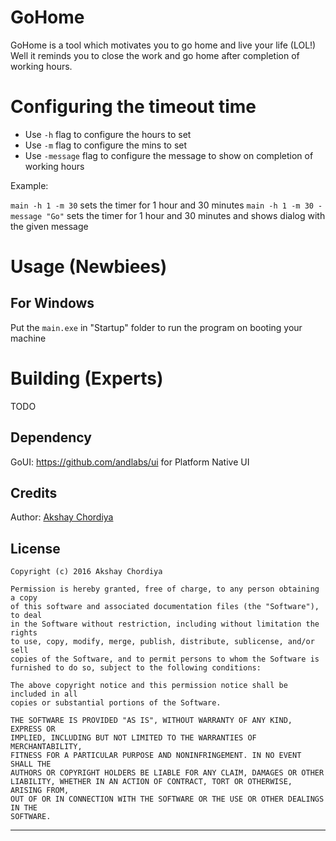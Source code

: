 # GoHome
GoHome is a tool which motivates you to go home and live your life (LOL!) 
Well it reminds you to close the work and go home after completion of working hours.

# Configuring the timeout time

- Use `-h` flag to configure the hours to set
- Use `-m` flag to configure the mins to set
- Use `-message` flag to configure the message to show on completion of working hours

Example:

`main -h 1 -m 30` sets the timer for 1 hour and 30 minutes
`main -h 1 -m 30 -message "Go"` sets the timer for 1 hour and 30 minutes and shows dialog with the given message

# Usage (Newbiees)

## For Windows
Put the `main.exe` in "Startup" folder to run the program on booting your machine

# Building (Experts)

TODO

## Dependency

GoUI: https://github.com/andlabs/ui for Platform Native UI

Credits
-------

Author: [Akshay Chordiya](https://github.com/AkshayChordiya)

License
-------

    Copyright (c) 2016 Akshay Chordiya

    Permission is hereby granted, free of charge, to any person obtaining a copy
    of this software and associated documentation files (the "Software"), to deal
    in the Software without restriction, including without limitation the rights
    to use, copy, modify, merge, publish, distribute, sublicense, and/or sell
    copies of the Software, and to permit persons to whom the Software is
    furnished to do so, subject to the following conditions:

    The above copyright notice and this permission notice shall be included in all
    copies or substantial portions of the Software.

    THE SOFTWARE IS PROVIDED "AS IS", WITHOUT WARRANTY OF ANY KIND, EXPRESS OR
    IMPLIED, INCLUDING BUT NOT LIMITED TO THE WARRANTIES OF MERCHANTABILITY,
    FITNESS FOR A PARTICULAR PURPOSE AND NONINFRINGEMENT. IN NO EVENT SHALL THE
    AUTHORS OR COPYRIGHT HOLDERS BE LIABLE FOR ANY CLAIM, DAMAGES OR OTHER
    LIABILITY, WHETHER IN AN ACTION OF CONTRACT, TORT OR OTHERWISE, ARISING FROM,
    OUT OF OR IN CONNECTION WITH THE SOFTWARE OR THE USE OR OTHER DEALINGS IN THE
    SOFTWARE.



---
